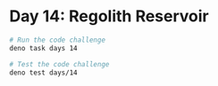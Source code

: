 # Day 14: Regolith Reservoir

```sh
# Run the code challenge
deno task days 14

# Test the code challenge
deno test days/14
```
